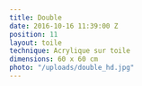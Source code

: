 ```yaml
---
title: Double
date: 2016-10-16 11:39:00 Z
position: 11
layout: toile
technique: Acrylique sur toile
dimensions: 60 x 60 cm
photo: "/uploads/double_hd.jpg"
---
```



